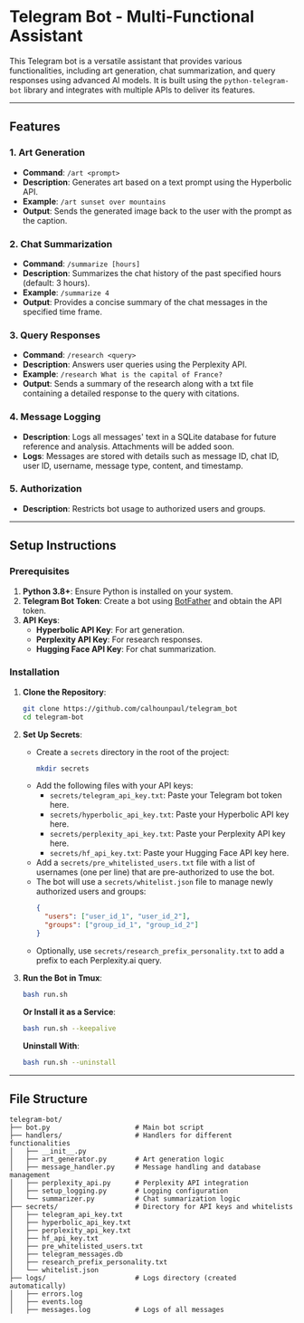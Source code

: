 # Telegram Bot - Multi-Functional Assistant

This Telegram bot is a versatile assistant that provides various functionalities, including art generation, chat summarization, and query responses using advanced AI models. It is built using the `python-telegram-bot` library and integrates with multiple APIs to deliver its features.

---

## Features

### 1. **Art Generation**
   - **Command**: `/art <prompt>`
   - **Description**: Generates art based on a text prompt using the Hyperbolic API.
   - **Example**: `/art sunset over mountains`
   - **Output**: Sends the generated image back to the user with the prompt as the caption.

### 2. **Chat Summarization**
   - **Command**: `/summarize [hours]`
   - **Description**: Summarizes the chat history of the past specified hours (default: 3 hours).
   - **Example**: `/summarize 4`
   - **Output**: Provides a concise summary of the chat messages in the specified time frame.

### 3. **Query Responses**
   - **Command**: `/research <query>`
   - **Description**: Answers user queries using the Perplexity API.
   - **Example**: `/research What is the capital of France?`
   - **Output**: Sends a summary of the research along with a txt file containing a detailed response to the query with citations.

### 4. **Message Logging**
   - **Description**: Logs all messages' text in a SQLite database for future reference and analysis. Attachments will be added soon.
   - **Logs**: Messages are stored with details such as message ID, chat ID, user ID, username, message type, content, and timestamp.

### 5. **Authorization**
   - **Description**: Restricts bot usage to authorized users and groups.

---

## Setup Instructions

### Prerequisites
1. **Python 3.8+**: Ensure Python is installed on your system.
2. **Telegram Bot Token**: Create a bot using [BotFather](https://core.telegram.org/bots#botfather) and obtain the API token.
3. **API Keys**:
   - **Hyperbolic API Key**: For art generation.
   - **Perplexity API Key**: For research responses.
   - **Hugging Face API Key**: For chat summarization.

### Installation
1. **Clone the Repository**:
   ```bash
   git clone https://github.com/calhounpaul/telegram_bot
   cd telegram-bot
   ```

2. **Set Up Secrets**:
   - Create a `secrets` directory in the root of the project:
     ```bash
     mkdir secrets
     ```
   - Add the following files with your API keys:
     - `secrets/telegram_api_key.txt`: Paste your Telegram bot token here.
     - `secrets/hyperbolic_api_key.txt`: Paste your Hyperbolic API key here.
     - `secrets/perplexity_api_key.txt`: Paste your Perplexity API key here.
     - `secrets/hf_api_key.txt`: Paste your Hugging Face API key here.
   - Add a `secrets/pre_whitelisted_users.txt` file with a list of usernames (one per line) that are pre-authorized to use the bot.
   - The bot will use a `secrets/whitelist.json` file to manage newly authorized users and groups:
     ```json
     {
       "users": ["user_id_1", "user_id_2"],
       "groups": ["group_id_1", "group_id_2"]
     }
     ```
   - Optionally, use `secrets/research_prefix_personality.txt` to add a prefix to each Perplexity.ai query.

3. 
   **Run the Bot in Tmux**:
   ```bash
   bash run.sh
   ```
   **Or Install it as a Service**:
   ```bash
   bash run.sh --keepalive
   ```
   **Uninstall With**:
   ```bash
   bash run.sh --uninstall
   ```

---

## File Structure

```
telegram-bot/
├── bot.py                     # Main bot script
├── handlers/                  # Handlers for different functionalities
│   ├── __init__.py
│   ├── art_generator.py       # Art generation logic
│   ├── message_handler.py     # Message handling and database management
│   ├── perplexity_api.py      # Perplexity API integration
│   ├── setup_logging.py       # Logging configuration
│   └── summarizer.py          # Chat summarization logic
├── secrets/                   # Directory for API keys and whitelists
│   ├── telegram_api_key.txt
│   ├── hyperbolic_api_key.txt
│   ├── perplexity_api_key.txt
│   ├── hf_api_key.txt
│   ├── pre_whitelisted_users.txt
│   ├── telegram_messages.db
│   ├── research_prefix_personality.txt
│   └── whitelist.json
├── logs/                      # Logs directory (created automatically)
│   ├── errors.log
│   ├── events.log
│   ├── messages.log           # Logs of all messages
